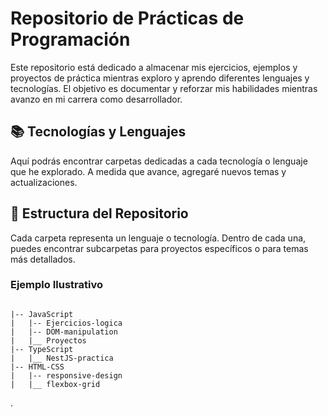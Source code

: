 # Repositorio de Prácticas de Programación

Este repositorio está dedicado a almacenar mis ejercicios, ejemplos y proyectos de práctica mientras exploro y aprendo diferentes lenguajes y tecnologías. El objetivo es documentar y reforzar mis habilidades mientras avanzo en mi carrera como desarrollador.

## 📚 Tecnologías y Lenguajes

Aquí podrás encontrar carpetas dedicadas a cada tecnología o lenguaje que he explorado. A medida que avance, agregaré nuevos temas y actualizaciones.

## 📁 Estructura del Repositorio

Cada carpeta representa un lenguaje o tecnología. Dentro de cada una, puedes encontrar subcarpetas para proyectos específicos o para temas más detallados.

### Ejemplo Ilustrativo

``` plaintext

|-- JavaScript
|   |-- Ejercicios-logica
|   |-- DOM-manipulation
|   |__ Proyectos
|-- TypeScript
|   |__ NestJS-practica
|-- HTML-CSS
|   |-- responsive-design
|   |__ flexbox-grid

```
.